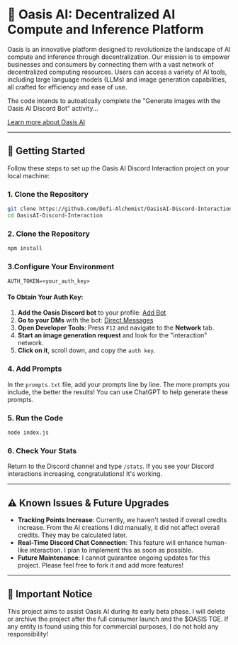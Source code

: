 # 🌊 Oasis AI: Decentralized AI Compute and Inference Platform

Oasis is an innovative platform designed to revolutionize the landscape of AI compute and inference through decentralization. Our mission is to empower businesses and consumers by connecting them with a vast network of decentralized computing resources. Users can access a variety of AI tools, including large language models (LLMs) and image generation capabilities, all crafted for efficiency and ease of use.

The code intends to autoatically complete the "Generate images with the Oasis AI Discord Bot" activity...

[Learn more about Oasis AI](https://x.com/DefiAlchemistry/status/1853349833865863515)

---

## 🚀 Getting Started

Follow these steps to set up the Oasis AI Discord Interaction project on your local machine:

### 1. Clone the Repository

```bash
git clone https://github.com/Defi-Alchemist/OasisAI-Discord-Interaction.git
cd OasisAI-Discord-Interaction
```

### 2. Clone the Repository

```bash
npm install
```

### 3.Configure Your Environment

```plaintext
AUTH_TOKEN=<your_auth_key>
```

#### To Obtain Your Auth Key:

1. **Add the Oasis Discord bot** to your profile: [Add Bot](https://discord.com/oauth2/authorize?client_id=1238009056451498024)
2. **Go to your DMs** with the bot: [Direct Messages](https://discord.com/channels/@me/1302916090040422491)
3. **Open Developer Tools**: Press `F12` and navigate to the **Network** tab.
4. **Start an image generation request** and look for the "interaction" network.
5. **Click on it**, scroll down, and copy the `auth key`.

### 4. Add Prompts

In the `prompts.txt` file, add your prompts line by line. The more prompts you include, the better the results! You can use ChatGPT to help generate these prompts.

### 5. Run the Code

```bash
node index.js
```

### 6. Check Your Stats

Return to the Discord channel and type `/stats`. If you see your Discord interactions increasing, congratulations! It's working.

---

## ⚠️ Known Issues & Future Upgrades

- **Tracking Points Increase**: Currently, we haven't tested if overall credits increase. From the AI creations I did manually, it did not affect overall credits. They may be calculated later.
- **Real-Time Discord Chat Connection**: This feature will enhance human-like interaction. I plan to implement this as soon as possible.
- **Future Maintenance**: I cannot guarantee ongoing updates for this project. Please feel free to fork it and add more features!

---

## 📢 Important Notice

This project aims to assist Oasis AI during its early beta phase. I will delete or archive the project after the full consumer launch and the $OASIS TGE. If any entity is found using this for commercial purposes, I do not hold any responsibility!
